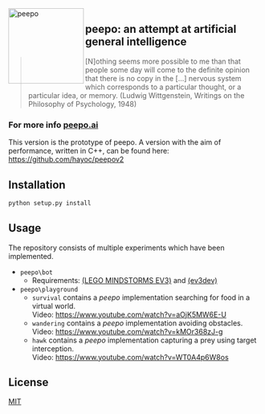 <img src="https://i.imgur.com/asqHaeo.png" alt="peepo" align="left" height="150" width="150"/>

## peepo: an attempt at artificial general intelligence

> [N]othing seems more possible to me than that people some day will come to the definite opinion that there is no copy in the [...] nervous system which corresponds to a particular thought, or a particular idea, or memory. (Ludwig Wittgenstein, Writings on the Philosophy of Psychology, 1948)

### For more info [peepo.ai](https://peepo.ai)

This version is the prototype of peepo. A version with the aim of performance, written in C++, can be found here: https://github.com/hayoc/peepov2

## Installation
```bash
python setup.py install
```

## Usage
The repository consists of multiple experiments which have been implemented.

- `peepo\bot` 
    * Requirements: [(LEGO MINDSTORMS EV3)](https://www.lego.com/en-us/mindstorms/products/mindstorms-ev3-31313) and [(ev3dev)](https://www.ev3dev.org) 
- `peepo\playground`
    * `survival` contains a _peepo_ implementation searching for food in a virtual world.  
    Video: https://www.youtube.com/watch?v=aOjK5MW6E-U
    * `wandering` contains a _peepo_ implementation avoiding obstacles.  
    Video: https://www.youtube.com/watch?v=kMOr368zJ-g
    * `hawk` contains a _peepo_ implementation capturing a prey using target interception.  
    Video: https://www.youtube.com/watch?v=WT0A4p6W8os 
    
## License
[MIT](https://choosealicense.com/licenses/mit/)
